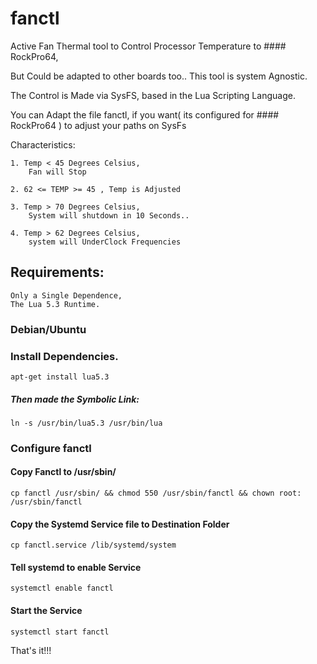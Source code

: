 # fanctl

Active Fan Thermal tool to Control Processor Temperature to #### RockPro64,

But Could be adapted to other boards too..
This tool is system Agnostic.

The Control is Made via SysFS, based in the Lua Scripting Language.

You can Adapt the file fanctl, if you want( its configured  for #### RockPro64 )
to adjust your paths on SysFs

Characteristics:

	1. Temp < 45 Degrees Celsius,
		Fan will Stop

	2. 62 <= TEMP >= 45 , Temp is Adjusted

	3. Temp > 70 Degrees Celsius,
		System will shutdown in 10 Seconds..

	4. Temp > 62 Degrees Celsius,
		system will UnderClock Frequencies


## Requirements:
	Only a Single Dependence,
	The Lua 5.3 Runtime.


### Debian/Ubuntu

### Install Dependencies.
	apt-get install lua5.3

##### Then made the Symbolic Link:
	ln -s /usr/bin/lua5.3 /usr/bin/lua


### Configure fanctl

####  Copy Fanctl to /usr/sbin/
	cp fanctl /usr/sbin/ && chmod 550 /usr/sbin/fanctl && chown root: /usr/sbin/fanctl

#### Copy the Systemd Service file to Destination Folder
	cp fanctl.service /lib/systemd/system

#### Tell systemd to enable Service
	systemctl enable fanctl

#### Start the Service
	systemctl start fanctl


That's it!!!

